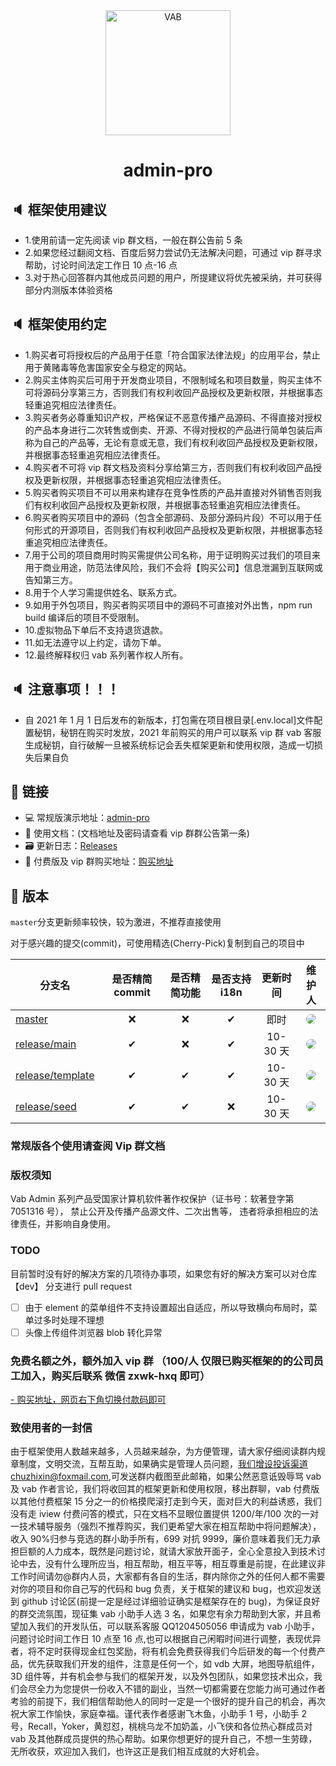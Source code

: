 <div align="center"><img width="200" src="https://gitee.com/chu1204505056/image/raw/master/logo/vab.svg" alt="VAB"/>
<h1> admin-pro</h1>
</div>

## 🔈 框架使用建议

- 1.使用前请一定先阅读 vip 群文档，一般在群公告前 5 条
- 2.如果您经过翻阅文档、百度后努力尝试仍无法解决问题，可通过 vip 群寻求帮助，讨论时间法定工作日 10 点-16 点
- 3.对于热心回答群内其他成员问题的用户，所提建议将优先被采纳，并可获得部分内测版本体验资格

## 🔈 框架使用约定

- 1.购买者可将授权后的产品用于任意「符合国家法律法规」的应用平台，禁止用于黄赌毒等危害国家安全与稳定的网站。
- 2.购买主体购买后可用于开发商业项目，不限制域名和项目数量，购买主体不可将源码分享第三方，否则我们有权利收回产品授权及更新权限，并根据事态轻重追究相应法律责任。
- 3.购买者务必尊重知识产权，严格保证不恶意传播产品源码、不得直接对授权的产品本身进行二次转售或倒卖、开源、不得对授权的产品进行简单包装后声称为自己的产品等，无论有意或无意，我们有权利收回产品授权及更新权限，并根据事态轻重追究相应法律责任。
- 4.购买者不可将 vip 群文档及资料分享给第三方，否则我们有权利收回产品授权及更新权限，并根据事态轻重追究相应法律责任。
- 5.购买者购买项目不可以用来构建存在竞争性质的产品并直接对外销售否则我们有权利收回产品授权及更新权限，并根据事态轻重追究相应法律责任。
- 6.购买者购买项目中的源码（包含全部源码、及部分源码片段）不可以用于任何形式的开源项目，否则我们有权利收回产品授权及更新权限，并根据事态轻重追究相应法律责任。
- 7.用于公司的项目商用时购买需提供公司名称，用于证明购买过我们的项目来用于商业用途，防范法律风险，我们不会将【购买公司】信息泄漏到互联网或告知第三方。
- 8.用于个人学习需提供姓名、联系方式。
- 9.如用于外包项目，购买者购买项目中的源码不可直接对外出售，npm run build 编译后的项目不受限制。
- 10.虚拟物品下单后不支持退货退款。
- 11.如无法遵守以上约定，请勿下单。
- 12.最终解释权归 vab 系列著作权人所有。

## 🔈 注意事项！！！

- 自 2021 年 1 月 1 日后发布的新版本，打包需在项目根目录[.env.local]文件配置秘钥，秘钥在购买时发放，2021 年前购买的用户可以联系 vip 群 vab 客服生成秘钥，自行破解一旦被系统标记会丢失框架更新和使用权限，造成一切损失后果自负

## 🔗 链接

- 💻 常规版演示地址：[admin-pro](https://chu1204505056.gitee.io/admin-pro/)
- 📝 使用文档：(文档地址及密码请查看 vip 群群公告第一条)
- 🗃 更新日志：[Releases](https://github.com/vue-admin-beautiful/admin-pro/releases)
- 📌 付费版及 vip 群购买地址：[购买地址](https://vue-admin-beautiful.com/authorization/)

## 🌱 版本

`master`分支更新频率较快，较为激进，不推荐直接使用

对于感兴趣的提交(commit)，可使用精选(Cherry-Pick)复制到自己的项目中

| 分支名                                                                                     | 是否精简 commit | 是否精简功能 | 是否支持 i18n | 更新时间 |                                                                                                  维护人                                                                                                   |
| ------------------------------------------------------------------------------------------ | :-------------: | :----------: | :-----------: | :------: | :-------------------------------------------------------------------------------------------------------------------------------------------------------------------------------------------------------: |
| [master](https://github.com/vue-admin-beautiful/admin-pro/)                                |       ❌        |      ❌      |       ✔       |   即时   | <a href="https://github.com/chuzhixin" target="_blank"><img style="border-radius:999px" src="https://avatars3.githubusercontent.com/u/26647258?s=50&u=753921fb23f418996dffd6196e89729fcb2329ed&v=4"/></a> |
| [release/main](https://github.com/vue-admin-beautiful/admin-pro/tree/release/main)         |        ✔        |      ❌      |       ✔       | 10-30 天 |  <a href="https://github.com/fwfmiao" target="_blank"><img style="border-radius:999px" src="https://avatars3.githubusercontent.com/u/29328241?s=50&u=bb0977b405ccf1a101ce4e18e4fb8d958854ca60&v=4"/></a>  |
| [release/template](https://github.com/vue-admin-beautiful/admin-pro/tree/release/template) |        ✔        |      ✔       |       ✔       | 10-30 天 |  <a href="https://github.com/fwfmiao" target="_blank"><img style="border-radius:999px" src="https://avatars3.githubusercontent.com/u/29328241?s=50&u=bb0977b405ccf1a101ce4e18e4fb8d958854ca60&v=4"/></a>  |
| [release/seed](https://github.com/vue-admin-beautiful/admin-pro/tree/release/seed)         |        ✔        |      ✔       |      ❌       | 10-30 天 |  <a href="https://github.com/fwfmiao" target="_blank"><img style="border-radius:999px" src="https://avatars3.githubusercontent.com/u/29328241?s=50&u=bb0977b405ccf1a101ce4e18e4fb8d958854ca60&v=4"/></a>  |

### 常规版各个使用请查阅 Vip 群文档

### 版权须知

Vab Admin 系列产品受国家计算机软件著作权保护（证书号：软著登字第 7051316 号），
禁止公开及传播产品源文件、二次出售等，
违者将承担相应的法律责任，并影响自身使用。

### TODO

目前暂时没有好的解决方案的几项待办事项，如果您有好的解决方案可以对仓库 【dev】 分支进行 pull request

- [ ] 由于 element 的菜单组件不支持设置超出自适应，所以导致横向布局时，菜单过多时处理不理想
- [ ] 头像上传组件浏览器 blob 转化异常

### 免费名额之外，额外加入 vip 群 （100/人 仅限已购买框架的的公司员工加入，购买后联系 微信 zxwk-hxq 即可）

[- 购买地址，网页右下角切换付款码即可](https://vue-admin-beautiful.com/authorization/)

### 致使用者的一封信

由于框架使用人数越来越多，人员越来越杂，为方便管理，请大家仔细阅读群内规章制度，文明交流，互帮互助，如果确实是管理人员问题，我们增设投诉渠道chuzhixin@foxmail.com,可发送群内截图至此邮箱，如果公然恶意诋毁辱骂 vab 及 vab 作者言论，我们将收回其的框架更新和使用权限，移出群聊，vab 付费版以其他付费框架 15 分之一的价格摸爬滚打走到今天，面对巨大的利益诱惑，我们没有走 iview 付费问答的模式，只在文档不显眼位置提供 1200/年/100 次的一对一技术辅导服务（强烈不推荐购买，我们更希望大家在相互帮助中将问题解决），收入 90%归参与竞选的群小助手所有，699 对抗 9999，廉价意味着我们无力承担巨额的人力成本，既然是问题讨论，就请大家放开面子，全心全意投入到技术讨论中去，没有什么理所应当，相互帮助，相互平等，相互尊重是前提，在此建议非工作时间请勿@群内人员，大家都有各自的生活，群内除你之外的任何人都不需要对你的项目和你自己写的代码和 bug 负责，关于框架的建议和 bug，也欢迎发送到 github 讨论区(前提一定是经过详细验证确实是框架存在的 bug)，为保证良好的群交流氛围，现征集 vab 小助手人选 3 名，如果您有余力帮助到大家，并且希望加入我们的开发队伍，可以联系客服 QQ1204505056 申请成为 vab 小助手，问题讨论时间工作日 10 点至 16 点,也可以根据自己闲暇时间进行调整，表现优异者，将不定时获得现金红包奖励，将有机会免费获得我们今后研发的每一个付费产品，优先获取我们开发的组件，注意是任何一个，如 vdb 大屏，地图导航组件，3D 组件等，并有机会参与我们的框架开发，以及外包团队，如果您技术出众，我们会尽全力为您提供一份收入不错的副业，当然一切都需要在您能力尚可通过作者考验的前提下，我们相信帮助他人的同时一定是一个很好的提升自己的机会，再次祝大家工作愉快，家庭幸福。谨代表作者感谢飞木鱼，小助手 1 号，小助手 2 号，Recall，Yoker，黄怼怼，桃桃乌龙不加奶盖，小飞侠和各位热心群成员对 vab 及其他群成员提供的热心帮助。如果你想更好的提升自己，不想一生劳碌，无所收获，欢迎加入我们，也许这正是我们相互成就的大好机会。
